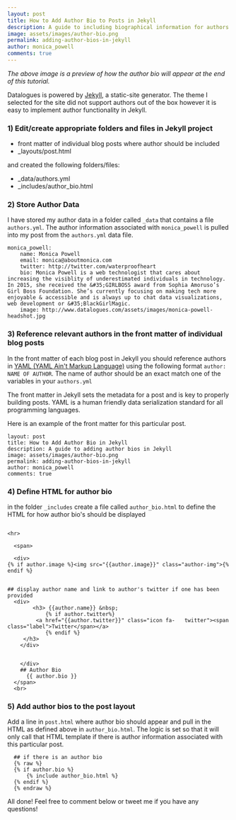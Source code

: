 ```yaml
---
layout: post
title: How to Add Author Bio to Posts in Jekyll
description: A guide to including biographical information for authors in Jekyll blog posts
image: assets/images/author-bio.png
permalink: adding-author-bios-in-jekyll
author: monica_powell
comments: true
---
```

*The above image is a preview of how the author bio will appear at the end of this tutorial.*

Datalogues is powered by [Jekyll](https://jekyllrb.com/), a static-site generator. The theme I selected for the site did not support authors out of the box however it is easy to implement author functionality in Jekyll.

### 1) Edit/create appropriate folders and files in Jekyll project

- front matter of individual blog posts where author should be included
- \_layouts/post.html


and created the following folders/files:
- \_data/authors.yml
- \_includes/author_bio.html



### 2) Store Author Data
I have stored my author data in a folder called `_data` that contains a file `authors.yml`. The author information associated with `monica_powell` is pulled into my post from the `authors.yml` data file.

```
monica_powell:
    name: Monica Powell
    email: monica@aboutmonica.com
    twitter: http://twitter.com/waterproofheart
    bio: Monica Powell is a web technologist that cares about increasing the visiblity of underestimated individuals in technology. In 2015, she received the &#35;GIRLBOSS award from Sophia Amoruso’s Girl Boss Foundation. She’s currently focusing on making tech more enjoyable & accessible and is always up to chat data visualizations, web development or &#35;BlackGirlMagic.
    image: http://www.datalogues.com/assets/images/monica-powell-headshot.jpg
```

### 3) Reference relevant authors in the front matter of individual blog posts
In the front matter of each blog post in Jekyll you should reference authors in [YAML (YAML Ain't Markup Language)](http://www.yaml.org/start.html) using the following format `author: NAME OF AUTHOR`. The name of author should be an exact match one of the variables in your `authors.yml`

The front matter in Jekyll sets the metadata for a post and is key to properly building posts. YAML is a human friendly data serialization standard for all programming languages.

Here is an example of the front matter for this particular post.
```
layout: post
title: How to Add Author Bio in Jekyll
description: A guide to adding author bios in Jekyll
image: assets/images/author-bio.png
permalink: adding-author-bios-in-jekyll
author: monica_powell
comments: true
```

### 4) Define HTML for author bio

in the folder `_includes` create a file called `author_bio.html` to define the HTML for how author bio's should be displayed

```

<hr>

  <span>

  <div>
{% if author.image %}<img src="{{author.image}}" class="author-img">{% endif %}


## display author name and link to author's twitter if one has been provided  
  <div>
    	<h3> {{author.name}} &nbsp;
     		{% if author.twitter%}
    	 <a href="{{author.twitter}}" class="icon fa-	twitter"><span class="label">Twitter</span></a>
     		{% endif %}
     </h3>
   	</div>


    </div>
    ## Author Bio
      {{ author.bio }}
  </span>
  <br>

```

### 5) Add author bios to the post layout

Add a line in `post.html` where author bio should appear and pull in the HTML as defined above in `author_bio.html`. The logic is set so that it will only call that HTML template if there is author information associated with this particular post.

```
  ## if there is an author bio
  {% raw %}
  {% if author.bio %}
      {% include author_bio.html %}
  {% endif %}
  {% endraw %}
```

All done! Feel free to comment below or tweet me if you have any questions!
